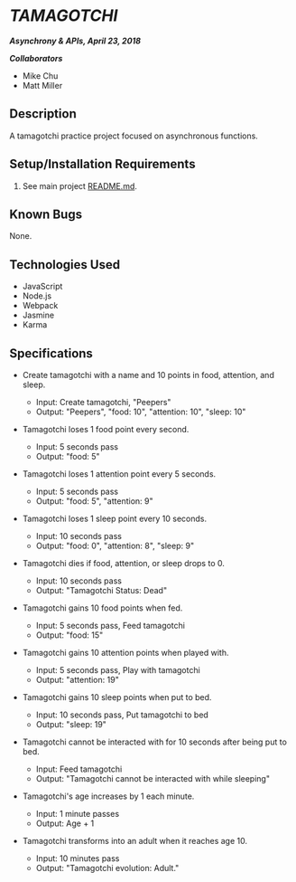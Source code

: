 # _TAMAGOTCHI_

***Asynchrony & APIs, April 23, 2018***

***Collaborators***

- Mike Chu
- Matt Miller

## Description

A tamagotchi practice project focused on asynchronous functions.

## Setup/Installation Requirements

1. See main project [README.md](../README.md).

## Known Bugs

None.

## Technologies Used

* JavaScript
* Node.js
* Webpack
* Jasmine
* Karma

## Specifications

- Create tamagotchi with a name and 10 points in food, attention, and sleep.

  - Input: Create tamagotchi, "Peepers"
  - Output: "Peepers", "food: 10", "attention: 10", "sleep: 10"

- Tamagotchi loses 1 food point every second.

  - Input: 5 seconds pass
  - Output: "food: 5"

- Tamagotchi loses 1 attention point every 5 seconds.

  - Input: 5 seconds pass
  - Output: "food: 5", "attention: 9"

- Tamagotchi loses 1 sleep point every 10 seconds.

  - Input: 10 seconds pass
  - Output: "food: 0", "attention: 8", "sleep: 9"

- Tamagotchi dies if food, attention, or sleep drops to 0.

  - Input: 10 seconds pass
  - Output: "Tamagotchi Status: Dead"

- Tamagotchi gains 10 food points when fed.

  - Input: 5 seconds pass, Feed tamagotchi
  - Output: "food: 15"

- Tamagotchi gains 10 attention points when played with.

  - Input: 5 seconds pass, Play with tamagotchi
  - Output: "attention: 19"

- Tamagotchi gains 10 sleep points when put to bed.

  - Input: 10 seconds pass, Put tamagotchi to bed
  - Output: "sleep: 19"

- Tamagotchi cannot be interacted with for 10 seconds after being put to bed.

  - Input: Feed tamagotchi
  - Output: "Tamagotchi cannot be interacted with while sleeping"

- Tamagotchi's age increases by 1 each minute.

  - Input: 1 minute passes
  - Output: Age + 1

- Tamagotchi transforms into an adult when it reaches age 10.

  - Input: 10 minutes pass
  - Output: "Tamagotchi evolution: Adult."
